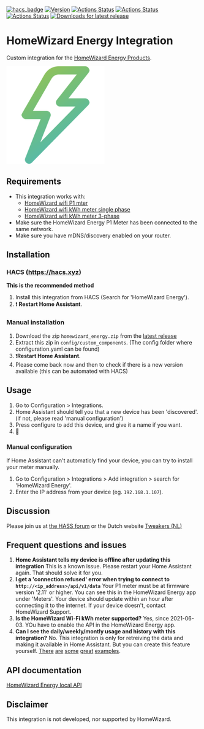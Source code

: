 [![hacs_badge](https://img.shields.io/badge/HACS-Default-orange.svg)](https://github.com/custom-components/hacs)
[![Version](https://img.shields.io/badge/Version-0.7.1-blue.svg)](https://github.com/DCSBL/ha-homewizard-energy)
[![Actions Status](https://github.com/DCSBL/ha-homewizard-energy/workflows/Create%20release/badge.svg)](https://github.com/DCSBL/ha-homewizard-energy/actions)
[![Actions Status](https://github.com/DCSBL/ha-homewizard-energy/workflows/Validation%20And%20Formatting/badge.svg)](https://github.com/DCSBL/ha-homewizard-energy/actions)
[![Actions Status](https://github.com/DCSBL/ha-homewizard-energy/workflows/CodeQL/badge.svg)](https://github.com/DCSBL/ha-homewizard-energy/actions)
[![Downloads for latest release](https://img.shields.io/github/downloads/DCSBL/ha-homewizard-energy/latest/total.svg)](https://github.com/DCSBL/ha-homewizard-energy/releases/latest)

# HomeWizard Energy Integration
Custom integration for the [HomeWizard Energy Products](https://www.homewizard.nl/energie).

![HomeWizard Energy Logo](https://raw.githubusercontent.com/home-assistant/brands/master/custom_integrations/homewizard_energy/icon.png "HomeWizard Energy")

## Requirements
* This integration works with:
  * [HomeWizard wifi P1 mter](https://www.homewizard.nl/shop/homewizard-wi-fi-p1-meter)
  * [HomeWizard wifi kWh meter single phase](https://www.homewizard.nl/shop/homewizard-wi-fi-kwh-meter)
  * [HomeWizard wifi kWh meter 3-phase](https://www.homewizard.nl/shop/homewizard-wifi-3-fase-din-rail-kwh-meter)
* Make sure the HomeWizard Energy P1 Meter has been connected to the same network.
* Make sure you have mDNS/discovery enabled on your router.

## Installation
### HACS (https://hacs.xyz)
**This is the recommended method**
1. Install this integration from HACS (Search for 'HomeWizard Energy').
2. ❗ **Restart Home Assistant**.

### Manual installation
1. Download the zip `homewizard_energy.zip` from the [latest release](https://github.com/DCSBL/ha-homewizard-energy/releases/latest)
2. Extract this zip in `config/custom_components`. (The config folder where configuration.yaml can be found)
3. ❗**Restart Home Assistant**.
4. Please come back now and then to check if there is a new version available (this can be automated with HACS)

## Usage
1. Go to Configuration > Integrations.
2. Home Assistant should tell you that a new device has been 'discovered'. (if not, please read 'manual configuration')
3. Press configure to add this device, and give it a name if you want.
4. :tada:

### Manual configuration
If Home Assistant can't automaticly find your device, you can try to install your meter manually. 
1. Go to Configuration > Integrations > Add integration > search for 'HomeWizard Energy'.
2. Enter the IP address from your device (eg. `192.168.1.107`).

## Discussion
Please join us at [the HASS forum](https://community.home-assistant.io/t/wi-fi-p1-dsmr-dongle-homewizard-energy) or the Dutch website [Tweakers (NL)](https://gathering.tweakers.net/forum/list_messages/2002754/last)

## Frequent questions and issues
1. **Home Assistant tells my device is offline after updating this integration**
This is a known issue. Please restart your Home Assistant again. That should solve it for you.
2. **I get a 'connection refused' error when trying to connect to `http://<ip_address>/api/v1/data`**
Your P1 meter must be at firmware version '2.11' or higher. You can see this in the HomeWizard Energy app under 'Meters'. Your device should update within an hour after connecting it to the internet. If your device doesn't, contact HomeWizard Support.
3. **Is the HomeWizard Wi-Fi kWh meter supported?**
Yes, since 2021-06-03. YOu have to enable the API in the HomeWizard Energy app.
4. **Can I see the daily/weekly/montly usage and history with this integration?**
No. This integration is only for retreiving the data and making it available in Home Assistant. But you can create this feature yourself. [There](https://community.home-assistant.io/t/custom-component-homewizard-energy-wifi-p1-meter/227441) [are](https://community.home-assistant.io/t/custom-component-homewizard-energy-wifi-p1-meter/227441/87) [some](https://community.home-assistant.io/t/custom-component-homewizard-energy-wifi-p1-meter/227441/114) [great](https://community.home-assistant.io/t/custom-component-homewizard-energy-wifi-p1-meter/227441/52) [examples](https://community.home-assistant.io/t/custom-component-homewizard-energy-wifi-p1-meter/227441/78).

## API documentation
[HomeWizard Energy local API](https://energy.homewizard.net/en/support/solutions/articles/19000117051-homewizard-p1-meter-local-api)

## Disclaimer
This integration is not developed, nor supported by HomeWizard.
